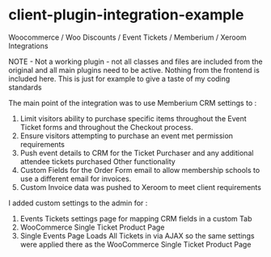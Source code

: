 # client-plugin-integration-example
 Woocommerce / Woo Discounts / Event Tickets / Memberium / Xeroom Integrations

NOTE - Not a working plugin - not all classes and files are included from the original and all main plugins need to be active. Nothing from the frontend is included here.
This is just for example to give a taste of my coding standards

 The main point of the integration was to use Memberium CRM settings to :
 1. Limit visitors ability to purchase specific items throughout the Event Ticket forms and throughout the Checkout process.
 2. Ensure visitors attempting to purchase an event met permission requirements
 3. Push event details to CRM for the Ticket Purchaser and any additional attendee tickets purchased
 Other functionality 
 4. Custom Fields for the Order Form email to allow membership schools to use a different email for invoices. 
 5. Custom Invoice data was pushed to Xeroom to meet client requirements

 I added custom settings to the admin for : 
 1. Events Tickets settings page for mapping CRM fields in a custom Tab
 2. WooCommerce Single Ticket Product Page
 3. Single Events Page Loads All Tickets in via AJAX so the same settings were applied there as the  WooCommerce Single Ticket Product Page